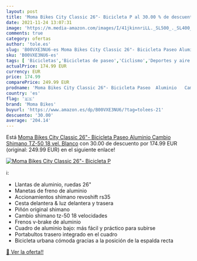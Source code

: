 ```yaml
---
layout: post
title: 'Moma Bikes City Classic 26"- Bicicleta P al 30.00 % de descuento'
date: 2021-11-24 13:07:31
image: 'https://m.media-amazon.com/images/I/41jkinnriLL._SL500_._SL400_.jpg'
comments: true
category: ofertas
author: 'tole.es'
slug: 'B00VXE3NU6-es Moma Bikes City Classic 26"- Bicicleta Paseo Aluminio...'
sku: 'B00VXE3NU6-es'
tags: [ 'Bicicletas','Bicicletas de paseo','Ciclismo','Deportes y aire libre','Ropa y equipo para deportes','bicicleta','moma bikes', ]
actualPrice: 174.99 EUR
currency: EUR
price: 174.99
comparePrice: 249.99 EUR
prodname: 'Moma Bikes City Classic 26"- Bicicleta Paseo  Aluminio   Cambio Shimano TZ-50 18 vel.  Blanco'
country: 'es'
flag: '🇪🇸'
brand: 'Moma Bikes'
buyurl: 'https://www.amazon.es/dp/B00VXE3NU6/?tag=tolees-21'
descuento: '30.00'
average: '204.14'
---
```


Está [Moma Bikes City Classic 26"- Bicicleta Paseo  Aluminio   Cambio Shimano TZ-50 18 vel.  Blanco](https://www.amazon.es/dp/B00VXE3NU6/?tag=tolees-21) con 30.00 de descuento por 174.99 EUR (original: 249.99 EUR) en el siguiente enlace!

[![Moma Bikes City Classic 26"- Bicicleta P](https://m.media-amazon.com/images/I/41jkinnriLL._SL500_._SL400_.jpg)](https://www.amazon.es/dp/B00VXE3NU6/?tag=tolees-21)

ℹ️:

- Llantas de aluminio, ruedas 26"
- Manetas de freno de aluminio
- Accionamientos shimano revoshift rs35
- Cesta delantera & luz delantera y trasera
- Piñón original shimano
- Cambio shimano tz-50 18 velocidades
- Frenos v-brake de aluminio
- Cuadro de aluminio bajo: más fácil y práctico para subirse
- Portabultos trasero integrado en el cuadro
- Bicicleta urbana cómoda gracias a la posición de la espalda recta

[🛒 Ver la oferta!!](https://www.amazon.es/dp/B00VXE3NU6/?tag=tolees-21)

